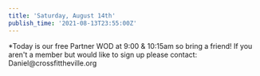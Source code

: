 ```yaml
---
title: 'Saturday, August 14th'
publish_time: '2021-08-13T23:55:00Z'
---
```


\*Today is our free Partner WOD at 9:00 & 10:15am so bring a friend! If
you aren't a member but would like to sign up please contact:
Daniel\@crossfittheville.org

